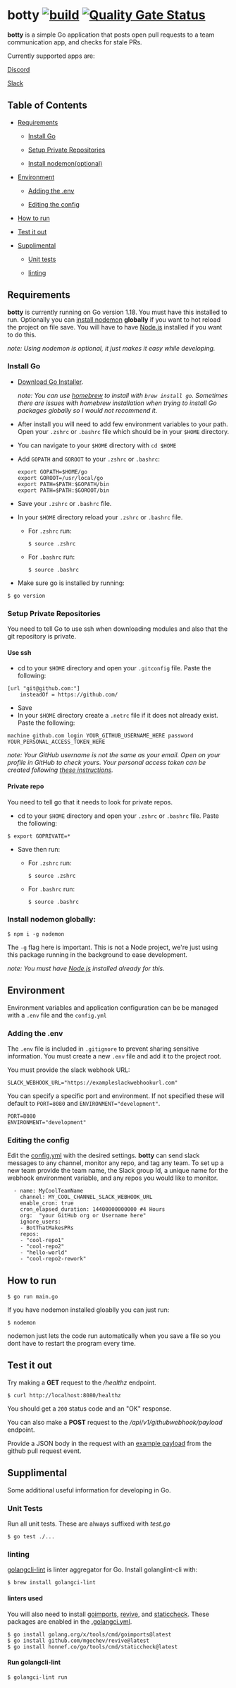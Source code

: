 # botty [![build](https://github.com/mcereal/botty/actions/workflows/build.yml/badge.svg)](https://github.com/mcereal/botty/actions/workflows/build.yml) [![Quality Gate Status](https://sonarcloud.io/api/project_badges/measure?project=botty&metric=alert_status)](https://sonarcloud.io/summary/new_code?id=botty)

**botty** is a simple Go application that posts open pull requests to a team communication app, and checks for stale PRs.

Currently supported apps are:

[Discord](https://discord.com)

[Slack](https://slack.com)

## Table of Contents

- [Requirements](https://github.com/mcereal/go-api-server#requirements)

  - [Install Go](https://github.com/mcereal/go-api-server#install-go)

  - [Setup Private Repositories](https://github.com/mcereal/go-api-server#setup-private-repositories)

  - [Install nodemon(optional)](https://github.com/mcereal/go-api-server#install-nodemon-globally)

- [Environment](https://github.com/mcereal/go-api-server#environment)

  - [Adding the .env](https://github.com/mcereal/go-api-server#adding-the-.env)

  - [Editing the config](https://github.com/mcereal/go-api-server#editing-the-config)

- [How to run](https://github.com/mcereal/go-api-server#how-to-run)

- [Test it out](https://github.com/mcereal/go-api-server#test-it-out)

- [Supplimental](https://github.com/mcereal/go-api-server#supplimental)

  - [Unit tests](https://github.com/mcereal/go-api-server#unit-tests)

  - [linting](https://github.com/mcereal/go-api-server#linting)

## Requirements

**botty** is currently running on Go version 1.18. You must have this installed to run. Optionally you can [install nodemon](https://www.npmjs.com/package/nodemon) **globally** if you want to hot reload the project on file save. You will have to have [Node.js](https://nodejs.org/en/download/) installed if you want to do this.

_note: Using nodemon is optional, it just makes it easy while developing._

### Install Go

- [Download Go Installer](https://go.dev/doc/install).

  _note: You can use [homebrew](https://brew.sh) to install with `brew install go`. Sometimes there are issues with homebrew installation when trying to install Go packages globally so I would not recommend it._

- After install you will need to add few environment variables to your path. Open your `.zshrc` or `.bashrc` file which should be in your `$HOME` directory.
- You can navigate to your `$HOME` directory with `cd $HOME`
- Add `GOPATH` and `GOROOT` to your `.zshrc` or `.bashrc`:
  ```
  export GOPATH=$HOME/go
  export GOROOT=/usr/local/go
  export PATH=$PATH:$GOPATH/bin
  export PATH=$PATH:$GOROOT/bin
  ```
- Save your `.zshrc` or `.bashrc` file.
- In your `$HOME` directory reload your `.zshrc` or `.bashrc` file.
  - For `.zshrc` run:
    ```
    $ source .zshrc
    ```
  - For `.bashrc` run:
    ```
    $ source .bashrc
    ```
- Make sure go is installed by running:

```
$ go version
```

### Setup Private Repositories

You need to tell Go to use ssh when downloading modules and also that the git repository is private.

#### Use ssh

- cd to your `$HOME` directory and open your `.gitconfig` file. Paste the following:

```
[url "git@github.com:"]
	insteadOf = https://github.com/
```

- Save
- In your `$HOME` directory create a `.netrc` file if it does not already exist. Paste the following:

```
machine github.com login YOUR_GITHUB_USERNAME_HERE password YOUR_PERSONAL_ACCESS_TOKEN_HERE
```

_note: Your GitHub username is not the same as your email. Open on your profile in GitHub to check yours. Your personal access token can be created following [these instructions](https://docs.github.com/en/enterprise-server@3.4/authentication/keeping-your-account-and-data-secure/creating-a-personal-access-token)._

#### Private repo

You need to tell go that it needs to look for private repos.

- cd to your `$HOME` directory and open your `.zshrc` or `.bashrc` file. Paste the following:

```
$ export GOPRIVATE=*
```

- Save then run:

  - For `.zshrc` run:
    ```
    $ source .zshrc
    ```
  - For `.bashrc` run:
    ```
    $ source .bashrc
    ```

### Install nodemon globally:

```
$ npm i -g nodemon
```

The `-g` flag here is important. This is not a Node project, we're just using this package running in the background to ease development.

_note: You must have [Node.js](https://nodejs.org/en/download/) installed already for this._

## Environment

Environment variables and application configuration can be be managed with a `.env` file and the `config.yml`

### Adding the .env

The `.env` file is included in `.gitignore` to prevent sharing sensitive information. You must create a new `.env` file and add it to the project root.

You must provide the slack webhook URL:

```
SLACK_WEBHOOK_URL="https://exampleslackwebhookurl.com"
```

You can specify a specific port and environment. If not specified these will default to `PORT=8080` and `ENVIRONMENT="development"`.

```
PORT=8080
ENVIRONMENT="development"
```

### Editing the config

Edit the [config.yml](config.yml) with the desired settings. **botty** can send slack messages to any channel, monitor any repo, and tag any team. To set up a new team provide the team name, the Slack group Id, a unique name for the webhook environment variable, and any repos you would like to monitor.

```
  - name: MyCoolTeamName
    channel: MY_COOL_CHANNEL_SLACK_WEBHOOK_URL
    enable_cron: true
    cron_elapsed_duration: 14400000000000 #4 Hours
    org:  "your GitHub org or Username here"
    ignore_users:
    - BotThatMakesPRs
    repos:
    - "cool-repo1"
    - "cool-repo2"
    - "hello-world"
    - "cool-repo2-rework"
```

## How to run

```
$ go run main.go
```

If you have nodemon installed gloablly you can just run:

```
$ nodemon
```

nodemon just lets the code run automatically when you save a file so you dont have to restart the program every time.

## Test it out

Try making a **GET** request to the _/healthz_ endpoint.

```
$ curl http://localhost:8080/healthz
```

You should get a `200` status code and an "OK" response.

You can also make a **POST** request to the _/api/v1/githubwebhook/payload_ endpoint.

Provide a JSON body in the request with an [example payload](https://docs.github.com/en/developers/webhooks-and-events/webhooks/webhook-events-and-payloads#pull_request) from the github pull request event.

## Supplimental

Some additional useful information for developing in Go.

### Unit Tests

Run all unit tests. These are always suffixed with _test.go_

```
$ go test ./...
```

### linting

[golangcli-lint](https://golangci-lint.run) is linter aggregator for Go. Install golanglint-cli with:

```
$ brew install golangci-lint
```

#### linters used

You will also need to install [goimports](golang.org/x/tools/cmd/goimports), [revive](https://revive.run/docs), and [staticcheck](https://staticcheck.io/docs/). These packages are enabled in the [.golangci.yml](.golangci.yml).

```
$ go install golang.org/x/tools/cmd/goimports@latest
$ go install github.com/mgechev/revive@latest
$ go install honnef.co/go/tools/cmd/staticcheck@latest
```

#### Run golangcli-lint

```
$ golangci-lint run
```
